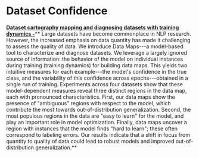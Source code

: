 # Dataset Confidence

[**Dataset cartography mapping and diagnosing datasets with training dynamics -**](https://arxiv.org/abs/2009.10795)** Large datasets have become commonplace in NLP research. However, the increased emphasis on data quantity has made it challenging to assess the quality of data. We introduce Data Maps---a model-based tool to characterize and diagnose datasets. We leverage a largely ignored source of information: the behavior of the model on individual instances during training (training dynamics) for building data maps. This yields two intuitive measures for each example---the model's confidence in the true class, and the variability of this confidence across epochs---obtained in a single run of training. Experiments across four datasets show that these model-dependent measures reveal three distinct regions in the data map, each with pronounced characteristics. First, our data maps show the presence of "ambiguous" regions with respect to the model, which contribute the most towards out-of-distribution generalization. Second, the most populous regions in the data are "easy to learn" for the model, and play an important role in model optimization. Finally, data maps uncover a region with instances that the model finds "hard to learn"; these often correspond to labeling errors. Our results indicate that a shift in focus from quantity to quality of data could lead to robust models and improved out-of-distribution generalization.**
